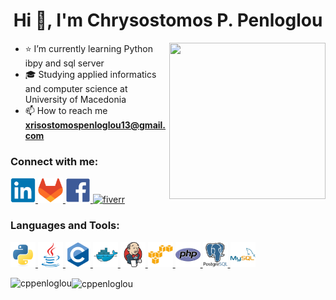 <h1 align="center">Hi 👋, I'm Chrysostomos P. Penloglou</h1>

<img align="right" width="250" height="250" src="https://github.com/cppenloglou/cppenloglou/assets/117754246/645eb4f3-fd24-4b72-aac6-78c7eb37e1a3" alt="">



- ⭐ I’m currently learning Python ibpy and sql server
- 🎓 Studying applied informatics and computer science at University of Macedonia
- 📫 How to reach me **xrisostomospenloglou13@gmail.com**

<h3 align="left">Connect with me:</h3>
<p align="left">
  
  <a href="https://www.linkedin.com/in/chrysostomos-penloglou-775091194/" target="_blank" rel="noreferrer"> 
    <img src="https://github.com/devicons/devicon/blob/master/icons/linkedin/linkedin-original.svg" alt="linkedin" width="40" height="40"/> 
  </a> 
  <a href="https://gitlab.com/cppenloglou" target="_blank" rel="noreferrer"> 
    <img src="https://github.com/devicons/devicon/blob/master/icons/gitlab/gitlab-original.svg" alt="gitlab" width="40" height="40"/> 
  </a>
  <a href="https://www.facebook.com/profile.php?id=100009053420541" target="_blank" rel="noreferrer"> 
    <img src="https://github.com/devicons/devicon/blob/master/icons/facebook/facebook-original.svg" alt="facebook" width="40" height="40"/> 
  </a>
  <a href="https://www.fiverr.com/chrysostomos_pe?up_rollout=true" target="_blank" rel="noreferrer"> 
    <img src="https://github.com/cppenloglou/cppenloglou/assets/117754246/a534b395-ebc4-41b0-8cc3-7019695cc99c" alt="fiverr" width="40" height="40"/> 
  </a>
</p>

<h3 align="left">Languages and Tools:</h3>
<p align="left">
  <a href="https://www.python.org" target="_blank" rel="noreferrer"> 
    <img src="https://raw.githubusercontent.com/devicons/devicon/master/icons/python/python-original.svg" alt="python" width="40" height="40"/> 
  </a>
  <a href="https://www.java.com" target="_blank" rel="noreferrer"> 
    <img src="https://raw.githubusercontent.com/devicons/devicon/master/icons/java/java-original.svg" alt="java" width="40" height="40"/> 
  </a>
  <a href="https://www.linux.org/" target="_blank" rel="noreferrer"> 
    <img src="https://raw.githubusercontent.com/devicons/devicon/master/icons/c/c-original.svg" alt="linux" width="40" height="40"/> 
  </a>
  <a href="https://www.linux.org/" target="_blank" rel="noreferrer"> 
    <img src="https://raw.githubusercontent.com/devicons/devicon/master/icons/docker/docker-original.svg" alt="linux" width="40" height="40"/> 
  </a> 
  <a href="https://www.linux.org/" target="_blank" rel="noreferrer"> 
    <img src="https://raw.githubusercontent.com/devicons/devicon/master/icons/jenkins/jenkins-original.svg" alt="linux" width="40" height="40"/> 
  </a> 
  <a href="https://www.linux.org/" target="_blank" rel="noreferrer"> 
    <img src="https://raw.githubusercontent.com/devicons/devicon/master/icons/amazonwebservices/amazonwebservices-original.svg" alt="linux" width="40" height="40"/> 
  </a>
  <a href="https://www.php.net" target="_blank" rel="noreferrer"> 
    <img src="https://raw.githubusercontent.com/devicons/devicon/master/icons/php/php-original.svg" alt="php" width="40" height="40"/> 
  </a>
  <a href="https://www.postgresql.org" target="_blank" rel="noreferrer"> 
    <img src="https://raw.githubusercontent.com/devicons/devicon/master/icons/postgresql/postgresql-original-wordmark.svg" alt="postgresql" width="40" height="40"/> 
  </a>
  <a href="https://www.postgresql.org" target="_blank" rel="noreferrer"> 
    <img src="https://raw.githubusercontent.com/devicons/devicon/master/icons/mysql/mysql-original-wordmark.svg" alt="postgresql" width="40" height="40"/> 
  </a>



</p>

<p><img align="left" src="https://github-readme-stats.vercel.app/api/top-langs?username=cppenloglou&show_icons=true&locale=en&layout=compact" alt="cppenloglou" /></p>

<p><img align="center" src="https://github-readme-streak-stats.herokuapp.com/?user=cppenloglou&" alt="cppenloglou" /></p>
<!---
cppenloglou/cppenloglou is a ✨ special ✨ repository because its `README.md` (this file) appears on your GitHub profile.
You can click the Preview link to take a look at your changes.
--->
